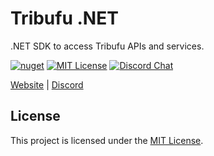 # Tribufu .NET

.NET SDK to access Tribufu APIs and services.

[![nuget][nuget-badge]][nuget-url]
[![MIT License][mit-badge]][mit-url]
[![Discord Chat][discord-badge]][discord-url]

[nuget-badge]: https://img.shields.io/nuget/v/tribufu.svg
[nuget-url]: https://www.nuget.org/packages/Tribufu
[mit-badge]: https://img.shields.io/badge/license-MIT-blue.svg
[mit-url]: https://github.com/tribufu/tribufu-dotnett/blob/main/LICENSE.txt
[discord-badge]: https://img.shields.io/discord/276504514616623104.svg?logo=discord&style=flat-square
[discord-url]: https://www.tribufu.com/discord

[Website](https://www.tribufu.com) |
[Discord](https://www.tribufu.com/discord)

## License

This project is licensed under the [MIT License].

[MIT License]: https://github.com/tribufu/tribufu-dotnett/blob/main/LICENSE.txt
